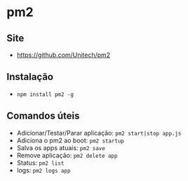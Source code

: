 # pm2

## Site
- https://github.com/Unitech/pm2

## Instalação
- `npm install pm2 -g`

## Comandos úteis
- Adicionar/Testar/Parar aplicação: `pm2 start|stop app.js`
- Adiciona o pm2 ao boot: `pm2 startup`
- Salva os apps atuais: `pm2 save`
- Remove aplicação: `pm2 delete app`
- Status: `pm2 list`
- logs: `pm2 logs app`

